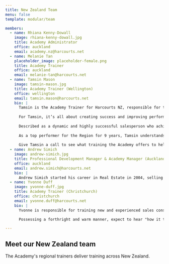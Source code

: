 ```yaml
---
title: New Zealand Team
menu: false
template: modular/team

members:
  - name: Rhiana Kenny-Dowall
    image: rhiana-kenny-dowall.jpg
    title: Academy Administrator
    office: auckland
    email: academy.nz@harcourts.net
  - name: Melanie Tan 
    placeholder_image: placeholder-female.png
    title: Academy Trainer
    office: auckland
    email: melanie-tan@harcourts.net
  - name: Tamsin Mason
    image: tamsin-mason.jpg
    title: Academy Trainer (Wellington)
    office: wellington
    email: tamsin.mason@harcourts.net
    bio: |
      Tamsin is the Academy Trainer for Harcourts NZ, responsible for training new and experienced sales consultants within the Harcourts Group. 
      
      For Tamsin, it’s all about creating success and improving performance through relevant, current training that can be easily utilised within sales consultants’ businesses.
      
      Described as a dynamic and highly successful salesperson who achieves excellent results for her clients, Tamsin has been recognized as a top performer since starting with Harcourts in February 2008. Consistently in the Top 20 for the Wellington Region and Number 1 in the Harcourts Eastbourne office, Tamsin now brings her "in-field" experience and expertise to the role of Academy Trainer.
      
      As a top performer for the Region for 9 years, Tamsin understands what it takes in the field to be highly successful.
      
      Give Tamsin a call to see what training the Academy offers to help you launch or boost your business success. 
  - name: Andrew Simich
    image: andrew-simich.jpg
    title: Professional Development Manager & Academy Manager (Auckland)
    office: auckland
    email: andrew.simich@harcourts.net
    bio: |
      Andrew Simich started his career in Real Estate in 2004, selling residential property before moving into a management and training role with the same organisation. Andrew has been on board with the Harcourts team since October 2015 as the New Zealand Professional Development & Academy Manager and is enjoying working in a likeminded team of people, helping to grow new salespeople and the existing team, across the network. 
  - name: Yvonne Duff
    image: yvonne-duff.jpg
    title: Academy Trainer (Christchurch)
    office: christchurch
    email: yvonne.duff@harcourts.net
    bio: |
      Yvonne is responsible for training new and experienced sales consultants within the Harcourts Group, with the objective of increasing and enhancing knowledge coupled with strengthening salespeople’s efficiency whilst embracing the core values of Harcourts. Having been a real estate professional for over 17 years, Yvonne continues to prove she delivers more than just words. The vast number of testimonials speak volumes of her respected work ethic, professionalism, knowledge and most of, all her commitment to her clients.

      Possessing a forthright and warm manner, expect to hear "how it truly is", her approach to Real Estate is without complication. Always present to meet your needs, bringing vast experience and knowledge to the relationship. A natural communicator, prior to entering the Real Estate Industry in the 90s, she was a Tutor which has provided an even stronger platform for this role.    She is passionate about learning, enthusiastic user of the numerous technologies available and has a love of sharing knowledge, encouraging growth in others, attributes which are an ideal combination for an Academy Trainer.

---
```


## Meet our New Zealand team

The Academy's regional trainers deliver training across New Zealand.
